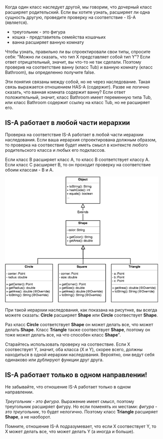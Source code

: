 Когда один класс наследует другой, мы говорим, что дочерный класс расширяет родительский. Если вы хотите узнать, расширяет ли одна сущность другую, проведите проверку на соответствие - IS-A (является).

- треугольник - это фигура
- кошка - представитель семейства кошачьих
- ванна расширяет ванную комнату

Чтобы узнать, правильно ли вы спроектировали свои типы, спросите себя: "Можно ли сказать, что тип X представляет собой тип Y"? Если ответ отрицательный, значит, вы что-то не так сделали. Поэтому проверив на соответствие ванну (класс Tub) и ванную комнату (класс Bathroom), вы определенно получите false.

Эти понятия связаны между собой, но не через наследование. Такая связь выражается отношением HAS-A (содержит). Разве не логично сказать, что ванная комната содержит ванну? Если ответ положительный, значит, класс Bathroom имеет переменную типа Tub, или класс Bathroom содержит ссылку на класс Tub, но не расширяет его.

<!-- В UML для отношений has-a используются обозначения взаимосвязей объектов классов:

![диаграмма с has-a ]() -->

<!-- описание связи Point и Unit -->

## IS-A работает в любой части иерархии
Проверка на соответствие IS-A работает в любой части иерархии наследования. Если ваша иерархия спроектирована должным образом, то проверка на соотвествие будет иметь смысл в контексте любого родительского класса и любых его подклассов.

Если класс B расширяет класс A, то класс B соответствует классу A. Если класс С расширяет B, то он проходит проверку на соответствие обоим классам - B и A.

![](assets/is-a.png)

При такой иерархии наследования, как показана на рисутнке, вы всегда можете сказать: **Circle** расширяет **Shape** или **Circle** соотвествует **Shape**.

Раз класс **Circle** соответствует **Shape** он может делать все, что может делать **Shape**. Класс **Triangle** также соотвествует **Shape**, поэтому он тоже может делать все, на что способен класс **Shape**".

Старайтесь использовать проверку на соотвествие. Если X соотвествует Y, значит, оба класса (X и Y), скорее всего, должны находиться в одной иерархии наследования. Вероятно, они ведут себя одинаково или дублируют функции друг друга.

## IS-A работает только в одном направлении!
Не забывайте, что отношение IS-A работает только в одном направлении.

*Треугольник - это фигура*. Выражение имеет смысл, поэтому треугольник расширяет фигуру. Но если поменять их местами: *фигура - это треугольник*, то будет нелогично. Поэтому класс **Triangle** расширяет **Shape**, а не наоборот. 

Помните, отношение IS-A подразумевает, что если X соотвествует Y, то X может делать все, что может делать Y (а иногда и больше).

<!-- отметьте отношения, которые имеют смысл -->
